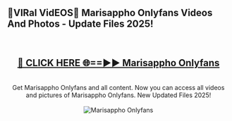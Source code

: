 <h2>🔴VIRal VidEOS🔴 Marisappho Onlyfans Videos And Photos - Update Files 2025!</h2>
<br>
<div align="center">
<h2><a href="https://virallinks.top/odZfE0" rel="nofollow">🔴 CLICK HERE 🌐==►► Marisappho Onlyfans</a></h2>
<br>
Get Marisappho Onlyfans and all content. Now you can access all videos and pictures of Marisappho Onlyfans. New Updated Files 2025!
<br>
<br>
<a href="https://virallinks.top/odZfE0" rel="nofollow" data-target="animated-image.originalLink"><img src="https://i.imgur.com/dJHk4Zq.gif)" alt="Marisappho Onlyfans" style="max-width: 100%; display: inline-block;" data-target="animated-image.originalImage"></a>
</div>
<br>
